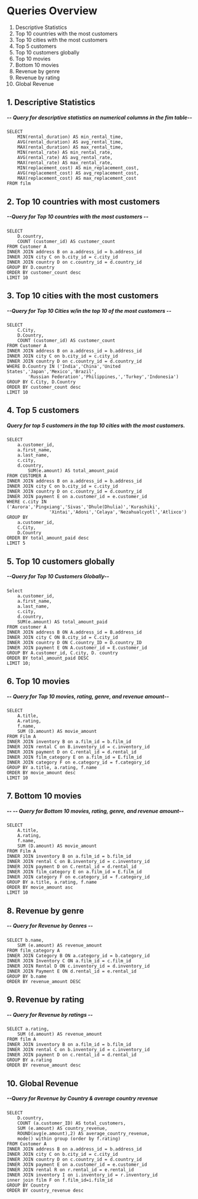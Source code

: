 # Queries Overview
 1.  Descriptive Statistics
 2.  Top 10 countries with the most customers
 3.  Top 10 cities with the most customers
 4.  Top 5 customers
 5.  Top 10 customers globally
 6.  Top 10 movies
 7.  Bottom 10 movies
 8.  Revenue by genre
 9.  Revenue by rating
 10.  Global Revenue

## **1. Descriptive Statistics**
##### -- Query for descriptive statistics on numerical columns in the fim table--
    SELECT 	
        MIN(rental_duration) AS min_rental_time,
        AVG(rental_duration) AS avg_rental_time,
        MAX(rental_duration) AS max_rental_time,
        MIN(rental_rate) AS min_rental_rate,
        AVG(rental_rate) AS avg_rental_rate,
        MAX(rental_rate) AS max_rental_rate,
        MIN(replacement_cost) AS min_replacement_cost,
        AVG(replacement_cost) AS avg_replacement_cost,
        MAX(replacement_cost) AS max_replacement_cost
    FROM film	
## **2. Top 10 countries with most customers**
##### --Query for Top 10 countries with the most customers -- 
    SELECT	
        D.country,
        COUNT (customer_id) AS customer_count
    FROM Customer A	
    INNER JOIN address B on a.address_id = b.address_id	
    INNER JOIN city C on b.city_id = c.city_id	
    INNER JOIN country D on c.country_id = d.country_id	
    GROUP BY D.country	
    ORDER BY customer_count desc	
    LIMIT 10	
## **3. Top 10 cities with the most customers**
##### --Query for Top 10 Cities w/in the top 10 of the most customers -- 
    SELECT		
        C.City,	
        D.Country,	
        COUNT (customer_id) AS customer_count	
    FROM Customer A		
    INNER JOIN address B on a.address_id = b.address_id		
    INNER JOIN city C on b.city_id = c.city_id		
    INNER JOIN country D on c.country_id = d.country_id		
    WHERE D.Country IN ('India','China','United States','Japan','Mexico','Brazil',		
            'Russian Federation','Philippines,','Turkey','Indonesia')
    GROUP BY C.City, D.Country		
    ORDER BY customer_count desc		
    LIMIT 10		
## **4. Top 5 customers**
##### Query for top 5 customers in the top 10 cities with the most customers.
    SELECT				
        a.customer_id,			
        a.first_name,			
        a.last_name,			
        c.city,			
        d.country,			
            SUM(e.amount) AS total_amount_paid		
    FROM CUSTOMER A				
    INNER JOIN address B on a.address_id = b.address_id				
    INNER JOIN city C on b.city_id = c.city_id				
    INNER JOIN country D on c.country_id = d.country_id				
    INNER JOIN payment E on a.customer_id = e.customer_id				
    WHERE c.city IN ('Aurora','Pingxiang','Sivas','Dhule(Dhulia)','Kurashiki',				
                    'Xintai','Adoni','Celaya','Nezahualcyotl','Atlixco')
    GROUP BY 				
        a.customer_id,			
        C.City, 			
        D.Country			
    ORDER BY total_amount_paid desc				
    LIMIT 5				
## **5. Top 10 customers globally**
##### --Query for Top 10 Customers Globally--
    Select	
        a.customer_id,
        a.first_name,
        a.last_name,
        c.city,
        d.country,
        SUM(e.amount) AS total_amount_paid
    FROM customer A	
    INNER JOIN address B ON A.address_id = B.address_id	
    INNER JOIN city C ON B.city_id = C.city_id	
    INNER JOIN country D ON C.country_ID = D.country_ID	
    INNER JOIN payment E ON A.customer_id = E.customer_id	
    GROUP BY A.customer_id, C.city, D. country	
    ORDER BY total_amount_paid DESC	
    LIMIT 10;	
## **6. Top 10 movies**
##### -- Query for Top 10 movies, rating, genre, and revenue amount--
    SELECT 	
        A.title,
        A.rating,
        f.name,
        SUM (D.amount) AS movie_amount
    FROM Film A	
    INNER JOIN inventory B on a.film_id = b.film_id	
    INNER JOIN rental C on B.inventory_id = c.inventory_id	
    INNER JOIN payment D on C.rental_id = d.rental_id	
    INNER JOIN film_category E on a.film_id = E.film_id	
    INNER JOIN category F on e.category_id = f.category_id	
    GROUP BY a.title, a.rating, f.name	
    ORDER BY movie_amount desc	
    LIMIT 10	
## **7. Bottom 10 movies**
##### -- -- Query for Bottom 10 movies, rating, genre, and revenue amount--

    SELECT 	
        A.title,
        A.rating,
        f.name,
        SUM (D.amount) AS movie_amount
    FROM Film A	
    INNER JOIN inventory B on a.film_id = b.film_id	
    INNER JOIN rental C on B.inventory_id = c.inventory_id	
    INNER JOIN payment D on C.rental_id = d.rental_id	
    INNER JOIN film_category E on a.film_id = E.film_id	
    INNER JOIN category F on e.category_id = f.category_id	
    GROUP BY a.title, a.rating, f.name	
    ORDER BY movie_amount asc	
    LIMIT 10	
## **8. Revenue by genre** 
##### -- Query for Revenue by Genres --
    SELECT b.name,	
        SUM (e.amount) AS revenue_amount
    FROM film_category A	
    INNER JOIN Category B ON a.category_id = b.category_id	
    INNER JOIN Inventory C ON a.film_id = c.film_id	
    INNER JOIN Rental D ON c.inventory_id = d.inventory_id	
    INNER JOIN Payment E ON d.rental_id = e.rental_id	
    GROUP BY b.name	
    ORDER BY revenue_amount DESC	
## **9. Revenue by rating** 
##### -- Query for Revenue by ratings --
    SELECT a.rating,	
        SUM (d.amount) AS revenue_amount
    FROM film A	
    INNER JOIN inventory B on a.film_id = b.film_id	
    INNER JOIN rental C on b.inventory_id = c.inventory_id	
    INNER JOIN payment D on c.rental_id = d.rental_id	
    GROUP BY a.rating	
    ORDER BY revenue_amount desc	
## **10. Global Revenue** 
##### --Query for Revenue by Country & average country revenue
    SELECT 	
        D.country,
        COUNT (a.customer_ID) AS total_customers,
        SUM (e.amount) AS country_revenue,
        ROUND(avg(e.amount),2) AS average_country_revenue,
        mode() within group (order by f.rating)
    FROM Customer A	
    INNER JOIN address B on a.address_id = b.address_id	
    INNER JOIN city C on b.city_id = c.city_id	
    INNER JOIN country D on c.country_id = d.country_id	
    INNER JOIN payment E on a.customer_id = e.customer_id	
    INNER JOIN rental R on r.rental_id = e.rental_id	
    INNER JOIN inventory I on i.inventory_id = r.inventory_id	
    inner join film F on f.film_id=i.film_id	
    GROUP BY Country	
    ORDER BY country_revenue desc	

